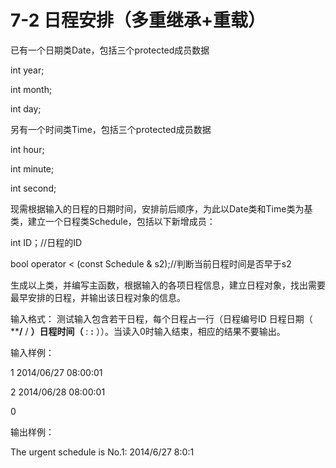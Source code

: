 # 7-2 日程安排（多重继承+重载）
已有一个日期类Date，包括三个protected成员数据

int year;

int month;

int day;

另有一个时间类Time，包括三个protected成员数据

int hour;

int minute;

int second;

现需根据输入的日程的日期时间，安排前后顺序，为此以Date类和Time类为基类，建立一个日程类Schedule，包括以下新增成员：

int ID；//日程的ID

bool operator < (const Schedule & s2);//判断当前日程时间是否早于s2

生成以上类，并编写主函数，根据输入的各项日程信息，建立日程对象，找出需要最早安排的日程，并输出该日程对象的信息。

输入格式： 测试输入包含若干日程，每个日程占一行（日程编号ID 日程日期（ ****/** / **）日程时间（** : **:**
））。当读入0时输入结束，相应的结果不要输出。

输入样例：

1 2014/06/27 08:00:01

2 2014/06/28 08:00:01

0

输出样例：

The urgent schedule is No.1: 2014/6/27 8:0:1

